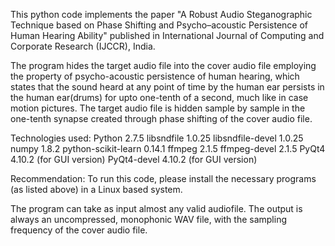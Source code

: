 This python code implements the paper "A Robust Audio Steganographic Technique based on Phase Shifting and Psycho–acoustic Persistence of Human Hearing Ability" published in International Journal of Computing and Corporate Research (IJCCR), India.

The program hides the target audio file into the cover audio file employing the property of psycho-acoustic persistence of human hearing, which states that the sound heard at any point of time by the human ear persists in the human ear(drums) for upto one-tenth of a second, much like in case motion pictures. The target audio file is hidden sample by sample in the one-tenth synapse created through phase shifting of the cover audio file.

Technologies used:
	Python 2.7.5
	libsndfile 1.0.25
	libsndfile-devel 1.0.25
	numpy 1.8.2
	python-scikit-learn 0.14.1
	ffmpeg 2.1.5
	ffmpeg-devel 2.1.5
	PyQt4 4.10.2		(for GUI version)
	PyQt4-devel 4.10.2	(for GUI version)

Recommendation:
	To run this code, please install the necessary programs (as listed above) in a Linux based system.


The program can take as input almost any valid audiofile. The output is always an uncompressed, monophonic WAV file, with the sampling frequency of the cover audio file.
